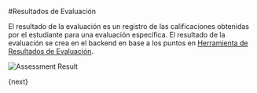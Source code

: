 <!-- add-breadcrumbs -->
#Resultados de Evaluación

El resultado de la evaluación es un registro de las calificaciones obtenidas por el estudiante para una evaluación específica. El resultado de la evaluación se crea en el backend en base a los puntos en [Herramienta de Resultados de Evaluación](/docs/user/manual/es/education/assessment/assessment_result_tool.html).

<img class="screenshot" alt="Assessment Result" src="/docs/assets/img/education/assessment/assessment-result.png">

{next}
